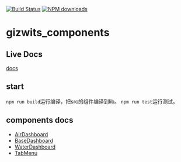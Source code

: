[![Build Status](https://travis-ci.org/kylewang4929/gizwits_components.svg?branch=master)](https://travis-ci.org/kylewang4929/gizwits_components)
[![NPM downloads](http://img.shields.io/npm/dm/gizwits_components.svg?style=flat-square)](https://npmjs.org/package/gizwits_components)
# gizwits_components

## Live Docs
[docs](https://kylewang4929.github.io/gizwits_components_doc)

## start
`npm run build`运行编译，把src的组件编译到lib。
`npm run test`运行测试。

## components docs
* [AirDashboard](./lib/Dashboard/AirDashboard/README.md)
* [BaseDashboard](./lib/Dashboard/BaseDashboard/README.md)
* [WaterDashboard](./lib/Dashboard/WaterDashboard/README.md)
* [TabMenu](./lib/TabMenu/README.md)
